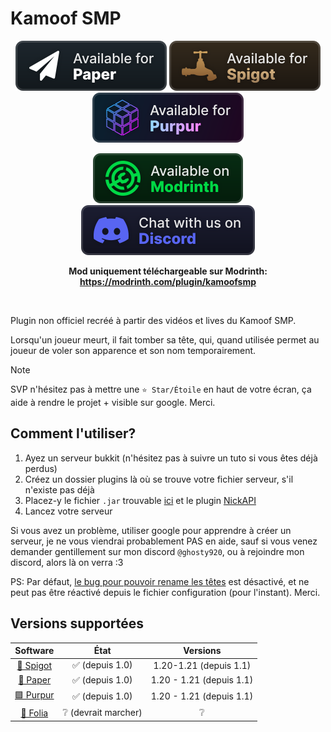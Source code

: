 # Kamoof SMP
<div align="center">

[![Paper](https://raw.githubusercontent.com/intergrav/devins-badges/v3/assets/cozy/supported/paper_vector.svg)](https://papermc.io)
[![Spigot](https://raw.githubusercontent.com/intergrav/devins-badges/v3/assets/cozy/supported/spigot_vector.svg)](https://spigotmc.org)
[![Purpur](https://raw.githubusercontent.com/intergrav/devins-badges/v3/assets/cozy/supported/purpur_vector.svg)](https://purpurmc.org)

[![Modrinth](https://raw.githubusercontent.com/intergrav/devins-badges/v3/assets/cozy/available/modrinth_vector.svg)](https://modrinth.com/plugin/kamoofsmp)
[![Discord](https://raw.githubusercontent.com/intergrav/devins-badges/v3/assets/cozy/social/discord-plural_vector.svg)](https://discord.gg/akgp49Q76M)

**Mod uniquement téléchargeable sur Modrinth: https://modrinth.com/plugin/kamoofsmp**

</div>
<br>

Plugin non officiel recréé à partir des vidéos et lives du Kamoof SMP.

Lorsqu'un joueur meurt, il fait tomber sa tête, qui, quand utilisée permet au joueur de voler son apparence et son nom
temporairement.

> [!NOTE]
> SVP n'hésitez pas à mettre une `⭐ Star/Étoile` en haut de votre écran, ça aide à rendre le projet + visible sur
> google. Merci.

## Comment l'utiliser?

1. Ayez un serveur bukkit (n'hésitez pas à suivre un tuto si vous êtes déjà perdus)
2. Créez un dossier plugins là où se trouve votre fichier serveur, s'il n'existe pas déjà
3. Placez-y le fichier `.jar` trouvable [ici](https://modrinth.com/plugin/kamoofsmp/versions) et le
   plugin [NickAPI](https://www.spigotmc.org/resources/nickapi-1-8-1-20-4.26013/)
4. Lancez votre serveur

Si vous avez un problème, utiliser google pour apprendre à créer un serveur, je ne vous viendrai probablement PAS en
aide, sauf si vous venez demander gentillement sur mon discord `@ghosty920`, ou à rejoindre mon discord, alors là on verra :3

PS: Par défaut, [le bug pour pouvoir rename les têtes](https://youtu.be/RBNFO50Zjmw?si=H_7Qagk8Ua1ZRSmr&t=672) est
désactivé, et ne peut pas être réactivé depuis le fichier configuration (pour l'instant). Merci.

## Versions supportées

|                      Software                      |      État       | Versions |
| :------------------------------------------------: | :-------------: | :------: |
| [🔧 Spigot](https://getbukkit.org/download/spigot) |  ✅ (depuis 1.0)   |    1.20-1.21 (depuis 1.1)     |
|   [📜 Paper](https://papermc.io/downloads/paper)   | ✅ (depuis 1.0) | 1.20 - 1.21 (depuis 1.1) |
|         [🟪 Purpur](https://purpurmc.org/)         |  ✅ (depuis 1.0)   |    1.20 - 1.21 (depuis 1.1)    |
|         [🍃 Folia](https://papermc.io/software/folia)         |  ❔ (devrait marcher)  |    ❔    |
